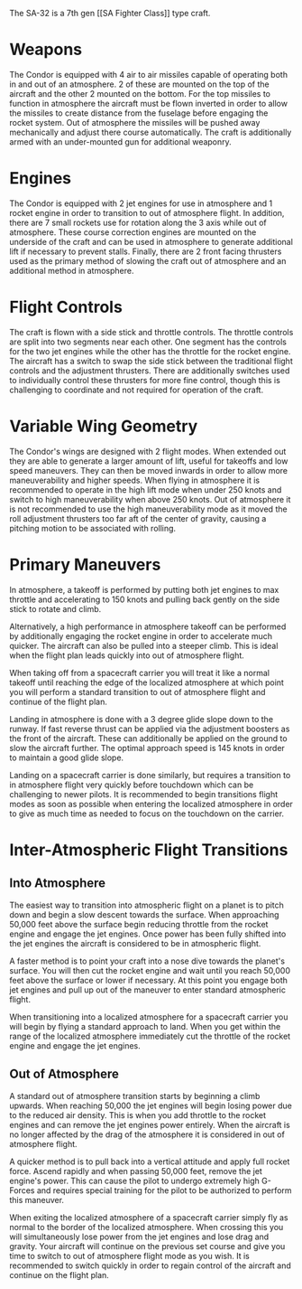 
The SA-32 is a 7th gen [[SA Fighter Class]] type craft.


# Weapons

The Condor is equipped with 4 air to air missiles capable of operating both in and out of an atmosphere. 2 of these are mounted on the top of the aircraft and the other 2 mounted on the bottom. For the top missiles to function in atmosphere the aircraft must be flown inverted in order to allow the missiles to create distance from the fuselage before engaging the rocket system. Out of atmosphere the missiles will be pushed away mechanically and adjust there course automatically. The craft is additionally armed with an under-mounted gun for additional weaponry.

# Engines

The Condor is equipped with 2 jet engines for use in atmosphere and 1 rocket engine in order to transition to out of atmosphere flight. In addition, there are 7 small rockets use for rotation along the 3 axis while out of atmosphere. These course correction engines are mounted on the underside of the craft and can be used in atmosphere to generate additional lift if necessary to prevent stalls. Finally, there are 2 front facing thrusters used as the primary method of slowing the craft out of atmosphere and an additional method in atmosphere.

# Flight Controls

The craft is flown with a side stick and throttle controls. The throttle controls are split into two segments near each other. One segment has the controls for the two jet engines while the other has the throttle for the rocket engine. The aircraft has a switch to swap the side stick between the traditional flight controls and the adjustment thrusters. There are additionally switches used to individually control these thrusters for more fine control, though this is challenging to coordinate and not required for operation of the craft.

# Variable Wing Geometry

The Condor's wings are designed with 2 flight modes. When extended out they are able to generate a larger amount of lift, useful for takeoffs and low speed maneuvers. They can then be moved inwards in order to allow more maneuverability and higher speeds. When flying in atmosphere it is recommended to operate in the high lift mode when under 250 knots and switch to high maneuverability when above 250 knots. Out of atmosphere it is not recommended to use the high maneuverability mode as it moved the roll adjustment thrusters too far aft of the center of gravity, causing a pitching motion to be associated with rolling.

# Primary Maneuvers

In atmosphere, a takeoff is performed by putting both jet engines to max throttle and accelerating to 150 knots and pulling back gently on the side stick to rotate and climb.

Alternatively, a high performance in atmosphere takeoff can be performed by additionally engaging the rocket engine in order to accelerate much quicker. The aircraft can also be pulled into a steeper climb. This is ideal when the flight plan leads quickly into out of atmosphere flight.

When taking off from a spacecraft carrier you will treat it like a normal takeoff until reaching the edge of the localized atmosphere at which point you will perform a standard transition to out of atmosphere flight and continue of the flight plan.

Landing in atmosphere is done with a 3 degree glide slope down to the runway. If fast reverse thrust can be applied via the adjustment boosters as the front of the aircraft. These can additionally be applied on the ground to slow the aircraft further. The optimal approach speed is 145 knots in order to maintain a good glide slope.

Landing on a spacecraft carrier is done similarly, but requires a transition to in atmosphere flight very quickly before touchdown which can be challenging to newer pilots. It is recommended to begin transitions flight modes as soon as possible when entering the localized atmosphere in order to give as much time as needed to focus on the touchdown on the carrier.

# Inter-Atmospheric Flight Transitions


## Into Atmosphere

The easiest way to transition into atmospheric flight on a planet is to pitch down and begin a slow descent towards the surface. When approaching 50,000 feet above the surface begin reducing throttle from the rocket engine and engage the jet engines. Once power has been fully shifted into the jet engines the aircraft is considered to be in atmospheric flight.

A faster method is to point your craft into a nose dive towards the planet's surface. You will then cut the rocket engine and wait until you reach 50,000 feet above the surface or lower if necessary. At this point you engage both jet engines and pull up out of the maneuver to enter standard atmospheric flight.

When transitioning into a localized atmosphere for a spacecraft carrier you will begin by flying a standard approach to land. When you get within the range of the localized atmosphere immediately cut the throttle of the rocket engine and engage the jet engines.

## Out of Atmosphere

A standard out of atmosphere transition starts by beginning a climb upwards. When reaching 50,000 the jet engines will begin losing power due to the reduced air density. This is when you add throttle to the rocket engines and can remove the jet engines power entirely. When the aircraft is no longer affected by the drag of the atmosphere it is considered in out of atmosphere flight.

A quicker method is to pull back into a vertical attitude and apply full rocket force. Ascend rapidly and when passing 50,000 feet, remove the jet engine's power. This can cause the pilot to undergo extremely high G-Forces and requires special training for the pilot to be authorized to perform this maneuver.

When exiting the localized atmosphere of a spacecraft carrier simply fly as normal to the border of the localized atmosphere. When crossing this you will simultaneously lose power from the jet engines and lose drag and gravity. Your aircraft will continue on the previous set course and give you time to switch to out of atmosphere flight mode as you wish. It is recommended to switch quickly in order to regain control of the aircraft and continue on the flight plan.